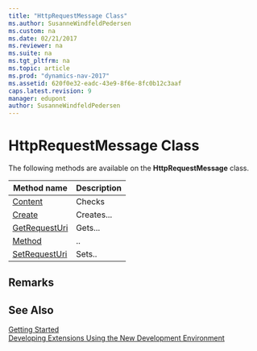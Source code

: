 ```yaml
---
title: "HttpRequestMessage Class"
ms.author: SusanneWindfeldPedersen
ms.custom: na
ms.date: 02/21/2017
ms.reviewer: na
ms.suite: na
ms.tgt_pltfrm: na
ms.topic: article
ms.prod: "dynamics-nav-2017"
ms.assetid: 620f0e32-eadc-43e9-8f6e-8fc0b12c3aaf
caps.latest.revision: 9
manager: edupont
author: SusanneWindfeldPedersen
---
```


# HttpRequestMessage Class

The following methods are available on the **HttpRequestMessage** class.

|Method name|Description|
|-----------|-----------|
|[Content](httprequestmessage-content-method.md)|Checks|
|[Create](httprequestmessage-create-method.md)|Creates...|
|[GetRequestUri](httprequestmessage-getrequesturi-method.md)|Gets...|
|[Method](httprequestmessage-method-method.md)|..|
|[SetRequestUri](httprequestmessage-setrequesturi-method.md)|Sets..|


## Remarks

## See Also
[Getting Started](newdev-get-started.md)  
[Developing Extensions Using the New Development Environment](newdev-dev-overview.md)